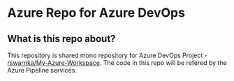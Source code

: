 # Azure Repo for Azure DevOps

## What is this repo about? 
This repository is shared mono repository for Azure DevOps Project - [rswarnka/My-Azure-Workspace](https://dev.azure.com/rswarnka/My-Azure-Workspace/). The code in this repo will be refered by the Azure Pipeline services. 

